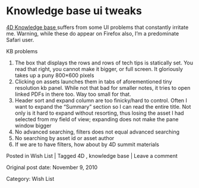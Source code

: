# Knowledge base ui tweaks

[ 4D Knowledge base ](http://kb.4d.com) suffers from some UI problems that
constantly irritate me. Warning, while these do appear on Firefox also, I’m a
predominate Safari user.

KB problems

  1. The box that displays the rows and rows of tech tips is statically set. You read that right, you cannot make it bigger, or full screen. It gloriously takes up a puny 800×600 pixels 
  2. Clicking on assets launches them in tabs of aforementioned tiny resolution kb panel. While not that bad for smaller notes, it tries to open linked PDFs in there too. Way too small for that. 
  3. Header sort and expand column are too finicky/hard to control. Often I want to expand the “Summary” section so I can read the entire title. Not only is it hard to expand without resorting, thus losing the asset I had selected from my field of view; expanding does not make the pane window bigger 
  4. No advanced searching, filters does not equal advanced searching 
  5. No searching by asset id or asset author 
  6. If we are to have filters, how about by 4D summit materials 

Posted in Wish List | Tagged 4D , knowledge base | Leave a comment 


Original post date: November 9, 2010

Category: Wish List